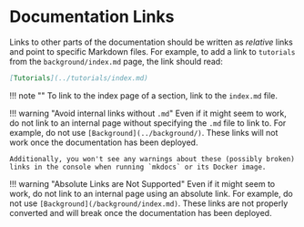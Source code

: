 # Documentation Links
Links to other parts of the documentation should be written as _relative_ links and point to specific Markdown files. For example, to add a link to `tutorials` from the `background/index.md` page, the link should read:

```markdown
[Tutorials](../tutorials/index.md)
```

!!! note ""
    To link to the index page of a section, link to the `index.md` file.

!!! warning "Avoid internal links without `.md`"
    Even if it might seem to work, do not link to an internal page without specifying the `.md` file to link to. For example, do not use `[Background](../background/)`. These links will not work once the documentation has been deployed.

    Additionally, you won't see any warnings about these (possibly broken) links in the console when running `mkdocs` or its Docker image.

!!! warning "Absolute Links are Not Supported"
    Even if it might seem to work, do not link to an internal page using an absolute link. For example, do not use `[Background](/background/index.md)`. These links are not properly converted and will break once the documentation has been deployed.
